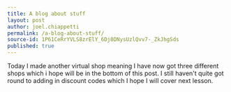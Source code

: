 ```yaml
---
title: A blog about stuff
layout: post
author: joel.chiappetti
permalink: /a-blog-about-stuff/
source-id: 1P61CeRrYVLS8zrElY_6Dj0DNysUzlQvv7-_ZkJhgSds
published: true
---
```

Today I made another virtual shop meaning I have now got three different shops which i hope will be in the bottom of this post. I still haven't quite got round to adding in discount codes which I hope I will cover next lesson.

